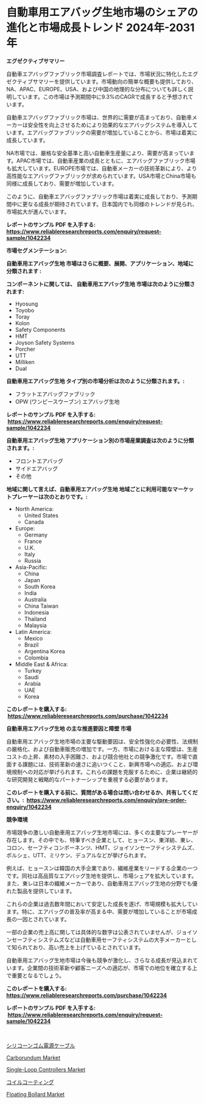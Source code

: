 <p><h1>自動車用エアバッグ生地市場のシェアの進化と市場成長トレンド 2024年-2031年</h1></p><p><strong>エグゼクティブサマリー</strong></p>
<p><p>自動車エアバッグファブリック市場調査レポートでは、市場状況に特化したエグゼクティブサマリーを提供しています。市場動向の簡単な概要も提供しており、NA、APAC、EUROPE、USA、および中国の地理的な分布についても詳しく説明しています。この市場は予測期間中に9.3%のCAGRで成長すると予想されています。</p><p>自動車エアバッグファブリック市場は、世界的に需要が高まっており、自動車メーカーは安全性を向上させるためにより効果的なエアバッグシステムを導入しています。エアバッグファブリックの需要が増加していることから、市場は着実に成長しています。</p><p>NA市場では、厳格な安全基準と高い自動車生産量により、需要が高まっています。APAC市場では、自動車産業の成長とともに、エアバッグファブリック市場も拡大しています。EUROPE市場では、自動車メーカーの技術革新により、より高性能なエアバッグファブリックが求められています。USA市場とChina市場も同様に成長しており、需要が増加しています。</p><p>このように、自動車エアバッグファブリック市場は着実に成長しており、予測期間中に更なる成長が期待されています。日本国内でも同様のトレンドが見られ、市場拡大が進んでいます。</p></p>
<p><strong>レポートのサンプル PDF を入手する: <a href="https://www.reliableresearchreports.com/enquiry/request-sample/1042234">https://www.reliableresearchreports.com/enquiry/request-sample/1042234</a></strong></p>
<p><strong>市場セグメンテーション:</strong></p>
<p><strong> 自動車用エアバッグ生地 市場はさらに概要、展開、アプリケーション、地域に分類されます :</strong></p>
<p><strong>コンポーネントに関しては、 自動車用エアバッグ生地 市場は次のように分類されます: &nbsp;</strong></p>
<p><ul><li>Hyosung</li><li>Toyobo</li><li>Toray</li><li>Kolon</li><li>Safety Components</li><li>HMT</li><li>Joyson Safety Systems</li><li>Porcher</li><li>UTT</li><li>Milliken</li><li>Dual</li></ul></p>
<p><strong> 自動車用エアバッグ生地 タイプ別の市場分析は次のように分類されます。:</strong></p>
<p><ul><li>フラットエアバッグファブリック</li><li>OPW (ワンピースウーブン) エアバッグ生地</li></ul></p>
<p><strong>レポートのサンプル PDF を入手する: &nbsp;<a href="https://www.reliableresearchreports.com/enquiry/request-sample/1042234">https://www.reliableresearchreports.com/enquiry/request-sample/1042234</a></strong></p>
<p><strong> 自動車用エアバッグ生地 アプリケーション別の市場産業調査は次のように分類されます。:</strong></p>
<p><ul><li>フロントエアバッグ</li><li>サイドエアバッグ</li><li>その他</li></ul></p>
<p><strong>地域に関して言えば、自動車用エアバッグ生地 地域ごとに利用可能なマーケットプレーヤーは次のとおりです。:</strong></p>
<p><ul>
    <li>
        North America:
        <ul>
            <li>United States</li>
            <li>Canada</li>
        </ul>
    </li>
    <li>
        Europe:
        <ul>
            <li>Germany</li>
            <li>France</li>
            <li>U.K.</li>
            <li>Italy</li>
            <li>Russia</li>
        </ul>
    </li>
    <li>
        Asia-Pacific:
        <ul>
            <li>China</li>
            <li>Japan</li>
            <li>South Korea</li>
            <li>India</li>
            <li>Australia</li>
            <li>China Taiwan</li>
            <li>Indonesia</li>
            <li>Thailand</li>
            <li>Malaysia</li>
        </ul>
    </li>
    <li>
        Latin America:
        <ul>
            <li>Mexico</li>
            <li>Brazil</li>
            <li>Argentina Korea</li>
            <li>Colombia</li>
        </ul>
    </li>
    <li>
        Middle East & Africa:
        <ul>
            <li>Turkey</li>
            <li>Saudi</li>
            <li>Arabia</li>
            <li>UAE</li>
            <li>Korea</li>
        </ul>
    </li>
    </ul></p>
<p><strong>このレポートを購入する: &nbsp;<a href="https://www.reliableresearchreports.com/purchase/1042234">https://www.reliableresearchreports.com/purchase/1042234</a></strong></p>
<p><strong>自動車用エアバッグ生地 の主な推進要因と障壁 市場</strong></p>
<p><p>自動車用エアバッグ生地市場の主要な駆動要因は、安全性強化の必要性、法規制の厳格化、および自動車販売の増加です。一方、市場における主な障壁は、生産コストの上昇、素材の入手困難さ、および競合他社との競争激化です。市場で直面する課題には、技術革新の速さに追いつくこと、新興市場への適応、および環境規制への対応が挙げられます。これらの課題を克服するために、企業は継続的な研究開発と戦略的なパートナーシップを重視する必要があります。</p></p>
<p><strong>このレポートを購入する前に、質問がある場合は問い合わせるか、共有してください。:&nbsp; <a href="https://www.reliableresearchreports.com/enquiry/pre-order-enquiry/1042234">https://www.reliableresearchreports.com/enquiry/pre-order-enquiry/1042234</a></strong></p>
<p><strong>競争環境</strong></p>
<p><p>市場競争の激しい自動車用エアバッグ生地市場には、多くの主要なプレーヤーが存在します。その中でも、特筆すべき企業として、ヒョースン、東洋紡、東レ、コロン、セーフティコンポーネンツ、HMT、ジョイソンセーフティシステムズ、ポルシェ、UTT、ミリケン、デュアルなどが挙げられます。</p><p>例えば、ヒョースンは韓国の大手企業であり、繊維産業をリードする企業の一つです。同社は高品質なエアバッグ生地を提供し、市場シェアを拡大しています。また、東レは日本の繊維メーカーであり、自動車用エアバッグ生地の分野でも優れた製品を提供しています。</p><p>これらの企業は過去数年間において安定した成長を遂げ、市場規模も拡大しています。特に、エアバッグの普及率が高まる中、需要が増加していることが市場成長の一因とされています。</p><p>一部の企業の売上高に関しては具体的な数字は公表されていませんが、ジョイソンセーフティシステムズなどは自動車用セーフティシステムの大手メーカーとして知られており、高い売上を上げているとされています。</p><p>自動車用エアバッグ生地市場は今後も競争が激化し、さらなる成長が見込まれています。企業間の技術革新や顧客ニーズへの適応が、市場での地位を確立する上で重要となるでしょう。</p></p>
<p><strong>このレポートを購入する: &nbsp; <a href="https://www.reliableresearchreports.com/purchase/1042234">https://www.reliableresearchreports.com/purchase/1042234</a></strong></p>
<p><strong>レポートのサンプル PDF を入手する: &nbsp;<a href="https://www.reliableresearchreports.com/enquiry/request-sample/1042234">https://www.reliableresearchreports.com/enquiry/request-sample/1042234</a></strong><strong></strong></p>
<p>&nbsp;</p>
<p><p><a href="https://github.com/cnnriuez22368/Market-Research-Report-List-1/blob/main/4198014188834.md">シリコーンゴム電源ケーブル</a></p><p><a href="https://gamy-alyssum-396.notion.site/Carborundum-Market-Size-Growth-and-Forecast-from-2024-2031-5014ce679e6d4fe2a681f351f2ca16a7">Carborundum Market</a></p><p><a href="https://issuu.com/reportprime-2/docs/single-loop-controllers-market-size-2030.pptx">Single-Loop Controllers Market</a></p><p><a href="https://github.com/zekaoe592392/Market-Research-Report-List-1/blob/main/2349283188833.md">コイルコーティング</a></p><p><a href="https://issuu.com/reportprime-2/docs/floating-bollard-market-size-2030.pptx">Floating Bollard Market</a></p></p>